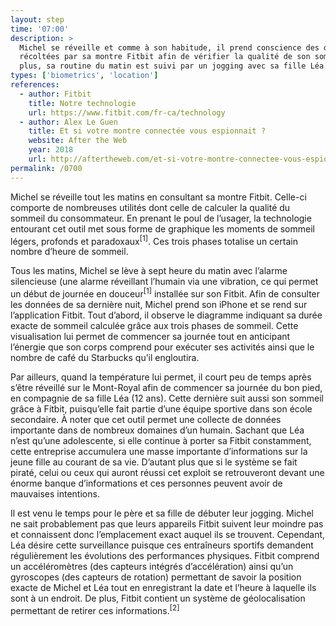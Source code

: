 ```yaml
---
layout: step
time: '07:00'
description: >
  Michel se réveille et comme à son habitude, il prend conscience des données
  récoltées par sa montre Fitbit afin de vérifier la qualité de son sommeil. De
  plus, sa routine du matin est suivi par un jogging avec sa fille Léa.
types: ['biometrics', 'location']
references:
  - author: Fitbit
    title: Notre technologie
    url: https://www.fitbit.com/fr-ca/technology
  - author: Alex Le Guen
    title: Et si votre montre connectée vous espionnait ?
    website: After the Web
    year: 2018
    url: http://aftertheweb.com/et-si-votre-montre-connectee-vous-espionnait/
permalink: /0700
---
```


Michel se réveille tout les matins en consultant sa montre Fitbit. Celle-ci comporte de nombreuses utilités dont celle de calculer la qualité du sommeil du consommateur. En prenant le poul de l’usager, la technologie entourant cet outil met sous forme de graphique les moments de sommeil légers, profonds et paradoxaux<sup>[1]</sup>. Ces trois phases totalise un certain nombre d’heure de sommeil. 

Tous les matins, Michel se lève à sept heure du matin avec l’alarme silencieuse (une alarme réveillant l’humain via une vibration, ce qui permet un début de journée en douceur<sup>[1]</sup> installée sur son Fitbit. Afin de consulter les données de sa dernière nuit, Michel prend son iPhone et se rend sur l’application Fitbit. Tout d’abord, il observe le diagramme indiquant sa durée exacte de sommeil calculée grâce aux trois phases de sommeil. Cette visualisation lui permet de commencer sa journée tout en anticipant l’énergie que son corps comprend pour exécuter ses activités ainsi que le nombre de café du Starbucks qu’il engloutira.  

Par ailleurs, quand la température lui permet, il court peu de temps après s’être réveillé sur le Mont-Royal afin de commencer sa journée du bon pied, en compagnie de sa fille Léa (12 ans). Cette dernière suit aussi son sommeil grâce à Fitbit, puisqu’elle fait partie d’une équipe sportive dans son école secondaire. À noter que cet outil permet une collecte de données importante dans de nombreux domaines d’un humain. Sachant que Léa n’est qu’une adolescente, si elle continue à porter sa Fitbit constamment, cette entreprise accumulera une masse importante d’informations sur la jeune fille au courant de sa vie. D’autant plus que si le système se fait piraté, celui ou ceux qui auront réussi cet exploit se retrouveront devant une énorme banque d’informations et ces personnes peuvent avoir de mauvaises intentions. 

Il est venu le temps pour le père et sa fille de débuter leur jogging. Michel ne sait probablement pas que leurs appareils Fitbit suivent leur moindre pas et connaissent donc l’emplacement exact auquel ils se trouvent. Cependant, Léa désire cette surveillance puisque ces entraîneurs sportifs demandent régulièrement les évolutions des performances physiques. Fitbit comprend un accéléromètres (des capteurs intégrés d’accélération) ainsi qu’un gyroscopes (des capteurs de rotation) permettant de savoir la position exacte de Michel et Léa tout en enregistrant la date et l’heure à laquelle ils sont à un endroit. De plus, Fitbit contient un système de géolocalisation permettant de retirer ces informations.<sup>[2]</sup>
